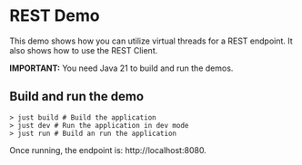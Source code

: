 # REST Demo

This demo shows how you can utilize virtual threads for a REST endpoint.
It also shows how to use the REST Client.

**IMPORTANT:** You need Java 21 to build and run the demos.

## Build and run the demo

```shell
> just build # Build the application
> just dev # Run the application in dev mode
> just run # Build an run the application
```

Once running, the endpoint is: http://localhost:8080.
